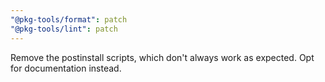 ```yaml
---
"@pkg-tools/format": patch
"@pkg-tools/lint": patch
---
```


Remove the postinstall scripts, which don't always work as expected. Opt for documentation instead.
